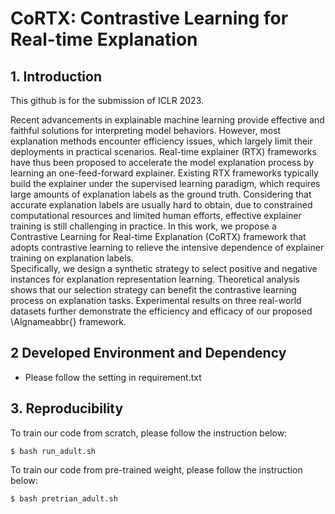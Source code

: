 # CoRTX: Contrastive Learning for Real-time Explanation

## 1. Introduction
This github is for the submission of ICLR 2023.

Recent advancements in explainable machine learning provide effective and faithful solutions for interpreting model behaviors. However, most explanation methods encounter efficiency issues, which largely limit their deployments in practical scenarios. Real-time explainer (RTX) frameworks have thus been proposed to accelerate the model explanation process by learning an one-feed-forward explainer. Existing RTX frameworks typically build the explainer under the supervised learning paradigm, which requires large amounts of explanation labels as the ground truth. Considering that accurate explanation labels are usually hard to obtain, due to constrained computational resources and limited human efforts, effective explainer training is still challenging in practice. In this work, we propose a Contrastive Learning for Real-time Explanation (CoRTX) framework that adopts contrastive learning to relieve the intensive dependence of explainer training on explanation labels.  
Specifically, we design a synthetic strategy to select positive and negative instances for explanation representation learning. Theoretical analysis shows that our selection strategy can benefit the contrastive learning process on explanation tasks. Experimental results on three real-world datasets further demonstrate the efficiency and efficacy of our proposed \Algnameabbr{} framework.


## 2 Developed Environment and Dependency
- Please follow the setting in requirement.txt

## 3. Reproducibility
To train our code from scratch, please follow the instruction below:
```
$ bash run_adult.sh
```

To train our code from pre-trained weight, please follow the instruction below:
```
$ bash pretrian_adult.sh
```

